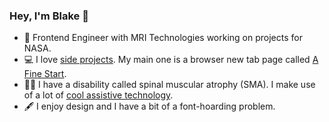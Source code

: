 ### Hey, I'm Blake 👋

- 🚀 Frontend Engineer with MRI Technologies working on projects for NASA. 
- 💻 I love [side projects](https://blakewatson.com/my-apps/). My main one is a browser new tab page called [A Fine Start](https://afinestart.me).
- 👨‍🦼 I have a disability called spinal muscular atrophy (SMA). I make use of a lot of [cool assistive technology](https://blakewatson.com/assistive-tech-gear/).
- 🖋️ I enjoy design and I have a bit of a font-hoarding problem.
